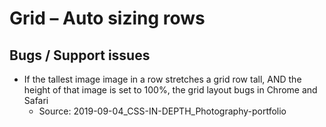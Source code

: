 # Grid – Auto sizing rows

## Bugs / Support issues

* If the tallest image image in a row stretches a grid row tall, AND the height of that image is set to 100%, the grid layout bugs in Chrome and Safari
  * Source: 2019-09-04_CSS-IN-DEPTH_Photography-portfolio